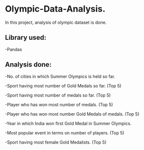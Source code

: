 # Olympic-Data-Analysis.

In this project, analysis of olympic dataset is done.

## Library used:
-Pandas

## Analysis done:

-No. of cities in which Summer Olympics is held so far.

-Sport having most number of Gold Medals so far. (Top 5)

-Sport having most number of medals so far. (Top 5)

-Player who has won most number of medals. (Top 5)

-Player who has won most number Gold Medals of medals. (Top 5)

-Year in which India won first Gold Medal in Summer Olympics.

-Most popular event in terms on number of players. (Top 5)

-Sport having most female Gold Medalists. (Top 5)
